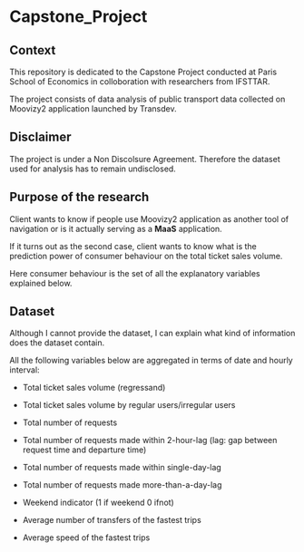 # Capstone_Project


## Context
This repository is dedicated to the Capstone Project conducted at Paris School of Economics in colloboration with researchers from IFSTTAR.

The project consists of data analysis of public transport data collected on Moovizy2 application launched by Transdev.

## Disclaimer
The project is under a Non Discolsure Agreement. Therefore the dataset used for analysis has to remain undisclosed.

## Purpose of the research

Client wants to know if people use Moovizy2 application as another tool of navigation or is it actually serving as a **MaaS** application.

If it turns out as the second case, client wants to know what is the prediction power of consumer behaviour on the total ticket sales volume.

Here consumer behaviour is the set of all the explanatory variables explained below.

## Dataset

Although I cannot provide the dataset, I can explain what kind of information does the dataset contain.

All the following variables below are aggregated in terms of date and hourly interval:

- Total ticket sales volume (regressand)

- Total ticket sales volume by regular users/irregular users
- Total number of requests
- Total number of requests made within 2-hour-lag (lag: gap between request time and departure time)
- Total number of requests made within single-day-lag
- Total number of requests made more-than-a-day-lag
- Weekend indicator (1 if weekend 0 ifnot)
- Average number of transfers of the fastest trips
- Average speed of the fastest trips
